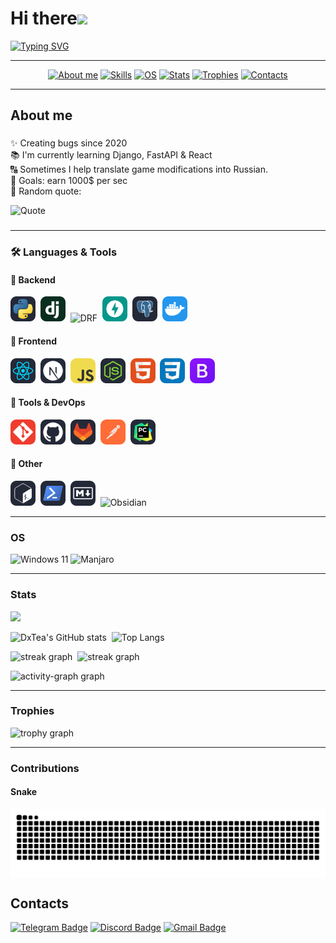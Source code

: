 # Hi there<img src="https://github.com/blackcater/blackcater/raw/main/images/Hi.gif" height="32"/>
<div><a href="https://git.io/typing-svg"><img src="https://readme-typing-svg.herokuapp.com?font=Fira+Code&pause=1000&color=F7F7F7&background=28112B00&random=false&width=435&lines=I'm+Semyon;Python+Backend+Developer;Looking+for+a+Job" alt="Typing SVG" /></a></div>

---

<p align="center">
  <a href="#about-me"><img src="https://img.shields.io/badge/About%20me-8A2BE2?style=for-the-badge&logo=readme&logoColor=white" alt="About me"/></a>
  <a href="#-languages--tools"><img src="https://img.shields.io/badge/Skills-00BFFF?style=for-the-badge&logo=code&logoColor=white" alt="Skills"/></a>
  <a href="#os"><img src="https://img.shields.io/badge/OS-228B22?style=for-the-badge&logo=windows11&logoColor=white" alt="OS"/></a>
  <a href="#stats"><img src="https://img.shields.io/badge/Stats-FF8C00?style=for-the-badge&logo=github&logoColor=white" alt="Stats"/></a>
  <a href="#trophies"><img src="https://img.shields.io/badge/Trophies-DAA520?style=for-the-badge&logo=starship&logoColor=white" alt="Trophies"/></a>
  <a href="#contacts"><img src="https://img.shields.io/badge/Contacts-2CA5E0?style=for-the-badge&logo=telegram&logoColor=white" alt="Contacts"/></a>
</p>

---

<h2 align="left">About me</h2>

###

<p align="left">✨ Creating bugs since 2020<br>📚 I'm currently learning Django, FastAPI & React<br>🔠 Sometimes I help translate game modifications into Russian.<br>🎯 Goals: earn 1000$ per sec
  <br>🎲 Random quote:</p>
<img src="https://quotes-github-readme.vercel.app/api?type=horizontal&theme=dark" title="Quote" alt="Quote" width="735"/>

###
---

### 🛠 Languages & Tools

#### 🔹 Backend
<div>
  <img src="https://github.com/tandpfun/skill-icons/blob/main/icons/Python-Dark.svg" title="Python" alt="Python" width="40" height="40"/>&nbsp;
  <img src="https://github.com/tandpfun/skill-icons/blob/main/icons/Django.svg" title="Django" alt="Django" width="40" height="40"/>&nbsp;
  <img src="https://github.com/uttampun44/skill-icons/blob/ddd02a13e6476518fae83d59ea172d1b2091d2cf/icons/Rest-Api.svg" title="DRF" alt="DRF" width="40" height="40"/>&nbsp;
  <img src="https://github.com/tandpfun/skill-icons/blob/main/icons/FastAPI.svg" title="FastAPI" alt="FastAPI" width="40" height="40"/>&nbsp;
  <img src="https://github.com/tandpfun/skill-icons/blob/main/icons/PostgreSQL-Dark.svg" title="PostgreSQL" alt="PostgreSQL" width="40" height="40"/>&nbsp;
  <img src="https://github.com/tandpfun/skill-icons/blob/main/icons/Docker.svg" title="Docker" alt="Docker" width="40" height="40"/>&nbsp;
</div>

#### 🔹 Frontend
<div>
  <img src="https://github.com/tandpfun/skill-icons/blob/main/icons/React-Dark.svg" title="React" alt="React" width="40" height="40"/>&nbsp;
  <img src="https://github.com/tandpfun/skill-icons/blob/main/icons/NextJS-Dark.svg" title="NextJS" alt="NextJS" width="40" height="40"/>&nbsp;
  <img src="https://github.com/tandpfun/skill-icons/blob/main/icons/JavaScript.svg" title="JavaScript" alt="JavaScript" width="40" height="40"/>&nbsp;
  <img src="https://github.com/tandpfun/skill-icons/blob/main/icons/NodeJS-Dark.svg" title="NodeJS" alt="NodeJS" width="40" height="40"/>&nbsp;
  <img src="https://github.com/tandpfun/skill-icons/blob/main/icons/HTML.svg" title="HTML5" alt="HTML5" width="40" height="40"/>&nbsp;
  <img src="https://github.com/tandpfun/skill-icons/blob/main/icons/CSS.svg" title="CSS3" alt="CSS3" width="40" height="40"/>&nbsp;
  <img src="https://github.com/tandpfun/skill-icons/blob/main/icons/Bootstrap.svg" title="Bootstrap" alt="Bootstrap" width="40" height="40"/>&nbsp;
</div>

#### 🔹 Tools & DevOps
<div>
  <img src="https://github.com/tandpfun/skill-icons/blob/main/icons/Git.svg" title="Git" alt="Git" width="40" height="40"/>&nbsp;
  <img src="https://github.com/tandpfun/skill-icons/blob/main/icons/Github-Dark.svg" title="GitHub" alt="GitHub" width="40" height="40"/>&nbsp;
  <img src="https://github.com/tandpfun/skill-icons/blob/main/icons/GitLab-Dark.svg" title="GitLab" alt="GitLab" width="40" height="40"/>&nbsp;
  <img src="https://github.com/tandpfun/skill-icons/blob/main/icons/Postman.svg" title="Postman" alt="Postman" width="40" height="40"/>&nbsp;
  <img src="https://github.com/tandpfun/skill-icons/blob/main/icons/PyCharm-Dark.svg" title="PyCharm" alt="PyCharm" width="40" height="40"/>&nbsp;
</div>

#### 🔹 Other
<div>
  <img src="https://github.com/tandpfun/skill-icons/blob/main/icons/Bash-Dark.svg" title="Bash" alt="Bash" width="40" height="40"/>&nbsp;
  <img src="https://github.com/tandpfun/skill-icons/blob/main/icons/Powershell-Dark.svg" title="Powershell" alt="Powershell" width="40" height="40"/>&nbsp;
  <img src="https://github.com/tandpfun/skill-icons/blob/main/icons/Markdown-Dark.svg" title="Markdown" alt="Markdown" width="40" height="40"/>&nbsp;
  <img src="https://github.com/tandpfun/skill-icons/blob/main/icons/Obsidian-Dark.svg" title="Obsidian" alt="Obsidian" width="40" height="40"/>&nbsp;
</div>



---
### OS
![Windows 11](https://img.shields.io/badge/Windows%2011-%230079d5.svg?style=for-the-badge&logo=Windows%2011&logoColor=white) ![Manjaro](https://img.shields.io/badge/Manjaro-35BF5C?style=for-the-badge&logo=Manjaro&logoColor=white)
<!--
<div>
  <img src="https://github.com/devicons/devicon/blob/master/icons/windows11/windows11-original.svg" title="Windows11" alt="Win11" width="40" height="40"/>&nbsp;
  <img src="https://github.com/devicons/devicon/blob/master/icons/linux/linux-original.svg" title="Manjaro" alt="Manjaro" width="40" height="40"/>&nbsp;
</div>
-->
---
### Stats

[![](https://visitcountpro.netlify.app/api?id=DxTea&label=Profile%20Views&color=12&icon=5&pretty=false)](https://visitcountpro.netlify.app)

<div>
  <img src="https://github-readme-stats.vercel.app/api?username=DxTea&show_icons=true&hide_border=True&rank_icon=github&theme=dark#gh-dark-mode-only" title="DxTea's GitHub stats" alt="DxTea's GitHub stats" height="160"/>&nbsp;
  <img src="https://github-readme-stats.vercel.app/api/top-langs/?username=DxTea&layout=compact&hide_border=True&theme=dark&langs_count=8#gh-dark-mode-only" title="Top Langs" alt="Top Langs" height="160"/>&nbsp;
</div>

<div>
  
  <img src="https://streak-stats.demolab.com?user=DxTea&locale=en&mode=daily&theme=dark&hide_border=true&border_radius=5&order=3"  height="143" alt="streak graph" />&nbsp;
  <img src="https://streak-stats.demolab.com?user=DxTea&locale=en&mode=weekly&hide_total_contributions=true&theme=dark&hide_border=true&border_radius=5&order=3" height="143" alt="streak graph" />
</div>

<div>
  <img src="https://github-readme-activity-graph.vercel.app/graph?username=DxTea&radius=16&theme=react&area=true&order=5&bg_color=151515&line=fb8c00&point=ffb000&hide_border=true&area_color=ffda88" height="257" alt="activity-graph graph" />
</div>

---

### Trophies

<div>
  <img src="https://github-profile-trophy.vercel.app?username=DxTea&theme=darkhub&column=-1&row=1&margin-w=8&margin-h=8&no-bg=false&no-frame=true&order=4" height="150" width= "735" alt="trophy graph" />
</div>

---

### Contributions


#### Snake
<div >
<img align="center" src="https://raw.githubusercontent.com/DxTea/DxTea/output/snake.svg" alt="Snake animation" width= "735" />
</div>

<!--
#### Game of life

[![GitHub Game of Life](https://github4life.herokuapp.com/DxTea.gif?z=6&theme=dark)](https://github4life.herokuapp.com/DxTea)
-->

## Contacts
<div>
    <a href="https://t.me/LemonJuice74"><img src="https://img.shields.io/badge/Telegram-2CA5E0?style=for-the-badge&logo=telegram&logoColor=white" alt="Telegram Badge"/></a>
    <a href="https://discordapp.com/users/287599936516784129"><img src="https://img.shields.io/badge/Discord-%235865F2.svg?style=for-the-badge&logo=discord&logoColor=white" alt="Discord Badge"/></a>
    <a href="mailto:pomidorka_030@mail.ru"><img src="https://img.shields.io/badge/Gmail-D14836?style=for-the-badge&logo=gmail&logoColor=white" alt="Gmail Badge"/></a>
</div>
<!--
**DxTea/DxTea** is a ✨ _special_ ✨ repository because its `README.md` (this file) appears on your GitHub profile.

Here are some ideas to get you started:

- 🔭 I’m currently working on ...
- 🌱 I’m currently learning ...
- 👯 I’m looking to collaborate on ...
- 🤔 I’m looking for help with ...
- 💬 Ask me about ...
- 📫 How to reach me: ...
- 😄 Pronouns: ...
- ⚡ Fun fact: ...
-->
